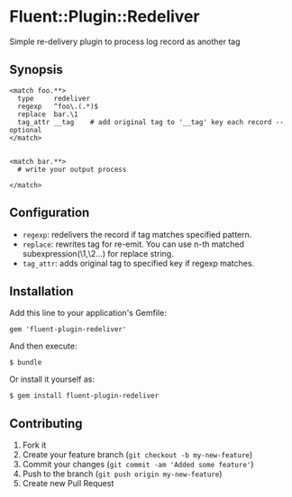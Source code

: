 # Fluent::Plugin::Redeliver

Simple re-delivery plugin to process log record as another tag

## Synopsis

```
<match foo.**>
  type     redeliver
  regexp   ^foo\.(.*)$
  replace  bar.\1
  tag_attr __tag    # add original tag to '__tag' key each record -- optional
</match>


<match bar.**>
  # write your output process

</match>

```

## Configuration

 * `regexp`: redelivers the record if tag matches specified pattern.
 * `replace`: rewrites tag for re-emit. You can use n-th matched subexpression(\1,\2...) for replace string.
 * `tag_attr`: adds original tag to specified key if regexp matches.


## Installation

Add this line to your application's Gemfile:

    gem 'fluent-plugin-redeliver'

And then execute:

    $ bundle

Or install it yourself as:

    $ gem install fluent-plugin-redeliver

## Contributing

1. Fork it
2. Create your feature branch (`git checkout -b my-new-feature`)
3. Commit your changes (`git commit -am 'Added some feature'`)
4. Push to the branch (`git push origin my-new-feature`)
5. Create new Pull Request


